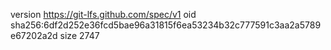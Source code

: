 version https://git-lfs.github.com/spec/v1
oid sha256:6df2d252e36fcd5bae96a31815f6ea53234b32c777591c3aa2a5789e67202a2d
size 2747

